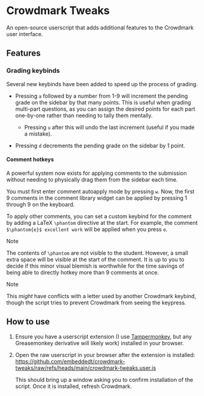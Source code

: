 # Crowdmark Tweaks

An open-source userscript that adds additional features to the Crowdmark user
interface.

## Features

### Grading keybinds

Several new keybinds have been added to speed up the process of grading.

* Pressing `a` followed by a number from 1-9 will increment the pending grade
  on the sidebar by that many points. This is useful when grading multi-part
  questions, as you can assign the desired points for each part one-by-one
  rather than needing to tally them mentally.

  * Pressing `u` after this will undo the last increment (useful if you made a
    mistake).
* Pressing `d` decrements the pending grade on the sidebar by 1 point.

#### Comment hotkeys

A powerful system now exists for applying comments to the submission without
needing to physically drag them from the sidebar each time.

You must first enter comment autoapply mode by pressing `w`. Now, the first 9 comments
in the comment library widget can be applied by pressing 1 through 9 on the keyboard.

To apply other comments, you can set a custom keybind for the comment by adding
a LaTeX `\phantom` directive at the start. For example, the comment `$\phantom{e}$ excellent work`
will be applied when you press `e`.

> [!NOTE]
> The contents of `\phantom` are not visible to the student. However, a small
> extra space will be visible at the start of the comment. It is up to you to
> decide if this minor visual blemish is worthwhile for the time savings of
> being able to directly hotkey more than 9 comments at once.

> [!NOTE]
> This *might* have conflicts with a letter used by another Crowdmark
> keybind, though the script tries to prevent Crowdmark from seeing the keypress.

## How to use

1. Ensure you have a userscript extension (I use [Tampermonkey](https://www.tampermonkey.net/), but any Greasemonkey derivative will likely work) installed in your browser.
2. Open the raw userscript in your browser after the extension is installed: https://github.com/embeddedt/crowdmark-tweaks/raw/refs/heads/main/crowdmark-tweaks.user.js

   This should bring up a window asking you to confirm installation of the script. Once it is installed, refresh Crowdmark.

